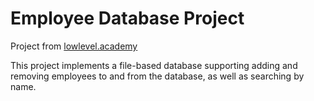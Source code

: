 # Employee Database Project

Project from [lowlevel.academy](https://lowlevel.academy)

This project implements a file-based database supporting adding and removing employees to and from the database, as well as searching by name.
